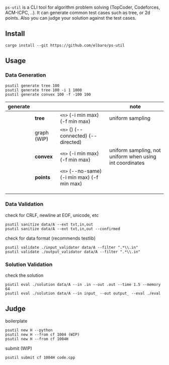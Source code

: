 `ps-util` is a CLI tool for algorithm problem solving (TopCoder, Codeforces, ACM-ICPC, ..). It can generate common test cases such as tree, or 2d points. Also you can judge your solution against the test cases.

## Install
```
cargo install --git https://github.com/elbaro/ps-util
```

## Usage

### Data Generation

```
psutil generate tree 100
psutil generate tree 100 -i 1 1000
psutil generate convex 100 -f -100 100
```



| **generate** |             |                                           | note                                                     |
| ------------ | ----------- | ----------------------------------------- | -------------------------------------------------------- |
|              | **tree**    | `<n>` (-i min max) (-f min max)             | uniform sampling                                         |
|              | graph (WIP) | `<n>` (<m>) (--connected) (--directed)      |                                                          |
|              | **convex**  | `<n>` (-i min max) (-f min max)             | uniform sampling, not uniform when using int coordinates |
|              | **points**  | `<n>` (--no-same) (-i min max) (-f min max) |                                                          |
|              |             |                                           |                                                          |
|              |             |                                           |                                                          |
|              |             |                                           |                                                          |



### Data Validation

check for CRLF, newline at EOF, unicode, etc

```
psutil sanitize data/A --ext txt,in,out
psutil sanitize data/A --ext txt,in,out --confirmed
```

check for data format (recommends testlib)

```
psutil validate ./input_validator data/A --filter ".*\\.in"
psutil validate ./output_validator data/A --filter ".*\\.in"
```

### Solution Validation

check the solution

```
psutil eval ./solution data/A --in .in --out .out --time 1.5 --memory 64
psutil eval ./solution data/A --in input_ --out output_ --eval ./eval
```


## Judge

boilerplate

```
psutil new H --python
psutil new H --from cf 1004 (WIP)
psutil new H --from cf 1004H
```

submit (WIP)

```
psutil submit cf 1004H code.cpp
```
